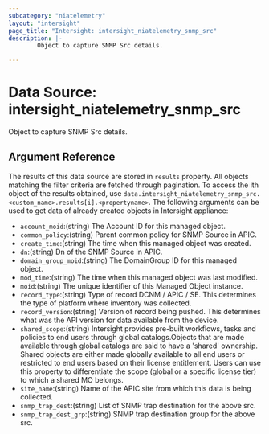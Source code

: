 ```yaml
---
subcategory: "niatelemetry"
layout: "intersight"
page_title: "Intersight: intersight_niatelemetry_snmp_src"
description: |-
        Object to capture SNMP Src details.

---
```


# Data Source: intersight_niatelemetry_snmp_src
Object to capture SNMP Src details.
## Argument Reference
The results of this data source are stored in `results` property.
All objects matching the filter criteria are fetched through pagination.
To access the ith object of the results obtained, use `data.intersight_niatelemetry_snmp_src.<custom_name>.results[i].<propertyname>`.
The following arguments can be used to get data of already created objects in Intersight appliance:
* `account_moid`:(string) The Account ID for this managed object. 
* `common_policy`:(string) Parent common policy for SNMP Source in APIC. 
* `create_time`:(string) The time when this managed object was created. 
* `dn`:(string) Dn of the SNMP Source in APIC. 
* `domain_group_moid`:(string) The DomainGroup ID for this managed object. 
* `mod_time`:(string) The time when this managed object was last modified. 
* `moid`:(string) The unique identifier of this Managed Object instance. 
* `record_type`:(string) Type of record DCNM / APIC / SE. This determines the type of platform where inventory was collected. 
* `record_version`:(string) Version of record being pushed. This determines what was the API version for data available from the device. 
* `shared_scope`:(string) Intersight provides pre-built workflows, tasks and policies to end users through global catalogs.Objects that are made available through global catalogs are said to have a 'shared' ownership. Shared objects are either made globally available to all end users or restricted to end users based on their license entitlement. Users can use this property to differentiate the scope (global or a specific license tier) to which a shared MO belongs. 
* `site_name`:(string) Name of the APIC site from which this data is being collected. 
* `snmp_trap_dest`:(string) List of SNMP trap destination for the above src. 
* `snmp_trap_dest_grp`:(string) SNMP trap destination group for the above src. 
 

